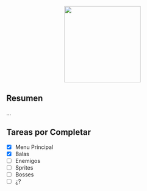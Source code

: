 <p align="center">
  <img src="http://inu.party/files/FuckCatLogo.png" height="200" width=auto; />
</p>

## Resumen
...

## Tareas por Completar
- [x] Menu Principal
- [x] Balas
- [ ] Enemigos
- [ ] Sprites
- [ ] Bosses
- [ ] ¿?
